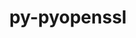 ---
title: "py-pyopenssl"
layout: cache
categories: [package, develop]
meta: {"compilers": ["none"], "num_specs": 38, "num_specs_by_stack": {"e4s-neoverse-v2": 19, "root": 38}, "oss": ["ubuntu22.04"], "platforms": ["linux"], "stacks": ["e4s-neoverse-v2", "root"], "targets": ["neoverse_v2", "x86_64_v3"], "versions": ["19.0.0"]}
spec_details: [{"compiler": "none", "hash": "4crw7p235krdw2nnjaxbwen7on7y4xup", "os": "ubuntu22.04", "platform": "linux", "size": "-", "stacks": ["e4s-neoverse-v2", "root"], "target": "neoverse_v2", "variants": ["build_system=python_pip"], "versions": ["19.0.0"]}, {"compiler": "none", "hash": "4sfosfdyx2ft6ripv6s2pdtnt6yeuuss", "os": "ubuntu22.04", "platform": "linux", "size": "-", "stacks": ["e4s-neoverse-v2", "root"], "target": "neoverse_v2", "variants": ["build_system=python_pip"], "versions": ["19.0.0"]}, {"compiler": "none", "hash": "6fdaztngewfvkpatrysb3k5fkjqns26h", "os": "ubuntu22.04", "platform": "linux", "size": "-", "stacks": ["root"], "target": "x86_64_v3", "variants": ["build_system=python_pip"], "versions": ["19.0.0"]}, {"compiler": "none", "hash": "6krjrg3rixlp4w673zmc43hwnynmus3u", "os": "ubuntu22.04", "platform": "linux", "size": "-", "stacks": ["root"], "target": "x86_64_v3", "variants": ["build_system=python_pip"], "versions": ["19.0.0"]}, {"compiler": "none", "hash": "azexa3nakchmauauic5nlxylrrttoh7w", "os": "ubuntu22.04", "platform": "linux", "size": "-", "stacks": ["root"], "target": "x86_64_v3", "variants": ["build_system=python_pip"], "versions": ["19.0.0"]}, {"compiler": "none", "hash": "b3qm5ffmg37keqdzlyduhm37xbc226z2", "os": "ubuntu22.04", "platform": "linux", "size": "-", "stacks": ["e4s-neoverse-v2", "root"], "target": "neoverse_v2", "variants": ["build_system=python_pip"], "versions": ["19.0.0"]}, {"compiler": "none", "hash": "cmlt56y3jqr6hwk3ipqtuajslvv7lx4v", "os": "ubuntu22.04", "platform": "linux", "size": "-", "stacks": ["root"], "target": "x86_64_v3", "variants": ["build_system=python_pip"], "versions": ["19.0.0"]}, {"compiler": "none", "hash": "etp3em6gtvbl74unjvaik2ciyeivgzru", "os": "ubuntu22.04", "platform": "linux", "size": "-", "stacks": ["root"], "target": "x86_64_v3", "variants": ["build_system=python_pip"], "versions": ["19.0.0"]}, {"compiler": "none", "hash": "fhqudnl3axzlseovdvl5z3yfnbhwvrsb", "os": "ubuntu22.04", "platform": "linux", "size": "-", "stacks": ["e4s-neoverse-v2", "root"], "target": "neoverse_v2", "variants": ["build_system=python_pip"], "versions": ["19.0.0"]}, {"compiler": "none", "hash": "fu46qx7qelojzxsom7p54zojsod3sfxa", "os": "ubuntu22.04", "platform": "linux", "size": "-", "stacks": ["e4s-neoverse-v2", "root"], "target": "neoverse_v2", "variants": ["build_system=python_pip"], "versions": ["19.0.0"]}, {"compiler": "none", "hash": "gd55l7dinkakcfyan4rydmmc7brhj4cz", "os": "ubuntu22.04", "platform": "linux", "size": "-", "stacks": ["e4s-neoverse-v2", "root"], "target": "neoverse_v2", "variants": ["build_system=python_pip"], "versions": ["19.0.0"]}, {"compiler": "none", "hash": "hlxbx6rbkpqdnfy7ezdwzjfaodm37sun", "os": "ubuntu22.04", "platform": "linux", "size": "-", "stacks": ["e4s-neoverse-v2", "root"], "target": "neoverse_v2", "variants": ["build_system=python_pip"], "versions": ["19.0.0"]}, {"compiler": "none", "hash": "hp27t6rxdkqlvowuy2swlkfsahjogh7a", "os": "ubuntu22.04", "platform": "linux", "size": "-", "stacks": ["root"], "target": "x86_64_v3", "variants": ["build_system=python_pip"], "versions": ["19.0.0"]}, {"compiler": "none", "hash": "i3zcyc2t4be3s3qf7ca7f4hj33kvyay7", "os": "ubuntu22.04", "platform": "linux", "size": "-", "stacks": ["e4s-neoverse-v2", "root"], "target": "neoverse_v2", "variants": ["build_system=python_pip"], "versions": ["19.0.0"]}, {"compiler": "none", "hash": "jkq24uze3bw3a4jvdv7jla3bmnktzwc4", "os": "ubuntu22.04", "platform": "linux", "size": "-", "stacks": ["e4s-neoverse-v2", "root"], "target": "neoverse_v2", "variants": ["build_system=python_pip"], "versions": ["19.0.0"]}, {"compiler": "none", "hash": "k2uumjd6rg3b7cr43mrdnmdokgk4cny6", "os": "ubuntu22.04", "platform": "linux", "size": "-", "stacks": ["root"], "target": "x86_64_v3", "variants": ["build_system=python_pip"], "versions": ["19.0.0"]}, {"compiler": "none", "hash": "k7xypshzcxhldgjaxpj227llhvutmnxm", "os": "ubuntu22.04", "platform": "linux", "size": "-", "stacks": ["e4s-neoverse-v2", "root"], "target": "neoverse_v2", "variants": ["build_system=python_pip"], "versions": ["19.0.0"]}, {"compiler": "none", "hash": "kp5hbgwh5hjdj5ekzv2cdxn3cktxklak", "os": "ubuntu22.04", "platform": "linux", "size": "-", "stacks": ["root"], "target": "x86_64_v3", "variants": ["build_system=python_pip"], "versions": ["19.0.0"]}, {"compiler": "none", "hash": "ku6pquyk47r7tfspughg576qklcwibg3", "os": "ubuntu22.04", "platform": "linux", "size": "-", "stacks": ["e4s-neoverse-v2", "root"], "target": "neoverse_v2", "variants": ["build_system=python_pip"], "versions": ["19.0.0"]}, {"compiler": "none", "hash": "m3mtgfuamm47a5li3dsvd7uvf4hfh2km", "os": "ubuntu22.04", "platform": "linux", "size": "-", "stacks": ["root"], "target": "x86_64_v3", "variants": ["build_system=python_pip"], "versions": ["19.0.0"]}, {"compiler": "none", "hash": "magoyy5brrlj7wmgzb7jedgd4vpou2ho", "os": "ubuntu22.04", "platform": "linux", "size": "-", "stacks": ["root"], "target": "x86_64_v3", "variants": ["build_system=python_pip"], "versions": ["19.0.0"]}, {"compiler": "none", "hash": "mjnso6hx3mtv6g26umjutevplzolsie7", "os": "ubuntu22.04", "platform": "linux", "size": "-", "stacks": ["root"], "target": "x86_64_v3", "variants": ["build_system=python_pip"], "versions": ["19.0.0"]}, {"compiler": "none", "hash": "mryerorxqghqhc5ezqvcyujzu3z6qmje", "os": "ubuntu22.04", "platform": "linux", "size": "-", "stacks": ["root"], "target": "x86_64_v3", "variants": ["build_system=python_pip"], "versions": ["19.0.0"]}, {"compiler": "none", "hash": "ndmddsweshy53uqv7hkou247qe6fiiqy", "os": "ubuntu22.04", "platform": "linux", "size": "-", "stacks": ["e4s-neoverse-v2", "root"], "target": "neoverse_v2", "variants": ["build_system=python_pip"], "versions": ["19.0.0"]}, {"compiler": "none", "hash": "o3tmhl7yd7ij76kwa5knzhyge76xzpaw", "os": "ubuntu22.04", "platform": "linux", "size": "-", "stacks": ["e4s-neoverse-v2", "root"], "target": "neoverse_v2", "variants": ["build_system=python_pip"], "versions": ["19.0.0"]}, {"compiler": "none", "hash": "ods4xczw3htn3ah222ma3gqa5dw6yswt", "os": "ubuntu22.04", "platform": "linux", "size": "-", "stacks": ["e4s-neoverse-v2", "root"], "target": "neoverse_v2", "variants": ["build_system=python_pip"], "versions": ["19.0.0"]}, {"compiler": "none", "hash": "owjmvljdomxug3iou5624jlc5ukhwa7c", "os": "ubuntu22.04", "platform": "linux", "size": "-", "stacks": ["root"], "target": "x86_64_v3", "variants": ["build_system=python_pip"], "versions": ["19.0.0"]}, {"compiler": "none", "hash": "qfdbm4c54fkoqp4mber7adky5mevdquh", "os": "ubuntu22.04", "platform": "linux", "size": "-", "stacks": ["e4s-neoverse-v2", "root"], "target": "neoverse_v2", "variants": ["build_system=python_pip"], "versions": ["19.0.0"]}, {"compiler": "none", "hash": "ra75rbh7o2jirnq2ln2tqhnzaqrukttf", "os": "ubuntu22.04", "platform": "linux", "size": "-", "stacks": ["root"], "target": "x86_64_v3", "variants": ["build_system=python_pip"], "versions": ["19.0.0"]}, {"compiler": "none", "hash": "rgufcuvtmvomj2omovpa7jkzh5xxdk3s", "os": "ubuntu22.04", "platform": "linux", "size": "-", "stacks": ["e4s-neoverse-v2", "root"], "target": "neoverse_v2", "variants": ["build_system=python_pip"], "versions": ["19.0.0"]}, {"compiler": "none", "hash": "uhn7ydgsduuwvtzhq7z2pskih5kqp4qg", "os": "ubuntu22.04", "platform": "linux", "size": "-", "stacks": ["root"], "target": "x86_64_v3", "variants": ["build_system=python_pip"], "versions": ["19.0.0"]}, {"compiler": "none", "hash": "vabld47m3zljzkbey63emnfh7jlq2d3x", "os": "ubuntu22.04", "platform": "linux", "size": "-", "stacks": ["root"], "target": "x86_64_v3", "variants": ["build_system=python_pip"], "versions": ["19.0.0"]}, {"compiler": "none", "hash": "xi2rboq35nbifrmgoqsxy6xo63rbo3zc", "os": "ubuntu22.04", "platform": "linux", "size": "-", "stacks": ["e4s-neoverse-v2", "root"], "target": "neoverse_v2", "variants": ["build_system=python_pip"], "versions": ["19.0.0"]}, {"compiler": "none", "hash": "xk7eebab6lstpmilzh2nu5gruijdcy5w", "os": "ubuntu22.04", "platform": "linux", "size": "-", "stacks": ["root"], "target": "x86_64_v3", "variants": ["build_system=python_pip"], "versions": ["19.0.0"]}, {"compiler": "none", "hash": "xyskq2oixdp6tpaiufbqvzypgpgimetx", "os": "ubuntu22.04", "platform": "linux", "size": "-", "stacks": ["root"], "target": "x86_64_v3", "variants": ["build_system=python_pip"], "versions": ["19.0.0"]}, {"compiler": "none", "hash": "yiy7hfwxriz7r2ag77ld6ygsilvo4i4h", "os": "ubuntu22.04", "platform": "linux", "size": "-", "stacks": ["root"], "target": "x86_64_v3", "variants": ["build_system=python_pip"], "versions": ["19.0.0"]}, {"compiler": "none", "hash": "ztmvyaji52hgedq4ytfx75vpvaceqqa2", "os": "ubuntu22.04", "platform": "linux", "size": "-", "stacks": ["e4s-neoverse-v2", "root"], "target": "neoverse_v2", "variants": ["build_system=python_pip"], "versions": ["19.0.0"]}, {"compiler": "none", "hash": "zxyz63demr6r4n2qbmxmqn3twnlz4ktc", "os": "ubuntu22.04", "platform": "linux", "size": "-", "stacks": ["e4s-neoverse-v2", "root"], "target": "neoverse_v2", "variants": ["build_system=python_pip"], "versions": ["19.0.0"]}]
---